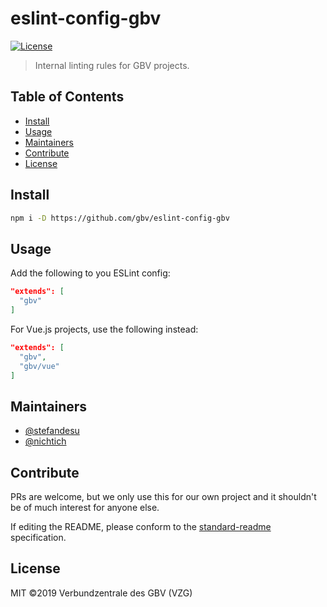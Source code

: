 # eslint-config-gbv

[![License](https://img.shields.io/github/license/gbv/eslint-config-gbv.svg)](https://github.com/gbv/eslint-config-gbv/blob/master/LICENSE)

> Internal linting rules for GBV projects.

## Table of Contents
- [Install](#install)
- [Usage](#usage)
- [Maintainers](#maintainers)
- [Contribute](#contribute)
- [License](#license)

## Install
```bash
npm i -D https://github.com/gbv/eslint-config-gbv
```

## Usage
Add the following to you ESLint config:
```json
"extends": [
  "gbv"
]
```

For Vue.js projects, use the following instead:
```json
"extends": [
  "gbv",
  "gbv/vue"
]
```

## Maintainers
- [@stefandesu](https://github.com/stefandesu)
- [@nichtich](https://github.com/nichtich)

## Contribute
PRs are welcome, but we only use this for our own project and it shouldn't be of much interest for anyone else.

If editing the README, please conform to the [standard-readme](https://github.com/RichardLitt/standard-readme) specification.

## License
MIT ©2019 Verbundzentrale des GBV (VZG)
